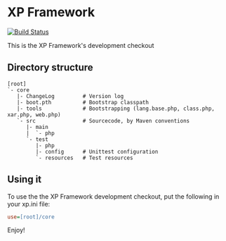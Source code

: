 XP Framework
============
[![Build Status](https://secure.travis-ci.org/xp-framework/xp-framework.png)](http://travis-ci.org/xp-framework/xp-framework)

This is the XP Framework's development checkout


Directory structure
-------------------

```
[root]
`- core
   |- ChangeLog         # Version log
   |- boot.pth          # Bootstrap classpath
   |- tools             # Bootstrapping (lang.base.php, class.php, xar.php, web.php)
   `- src               # Sourcecode, by Maven conventions
      |- main
      |  `- php
      `- test
         |- php
         |- config      # Unittest configuration
         `- resources   # Test resources
```

Using it
--------
To use the the XP Framework development checkout, put the following
in your xp.ini file:

```ini
use=[root]/core
```

Enjoy!
